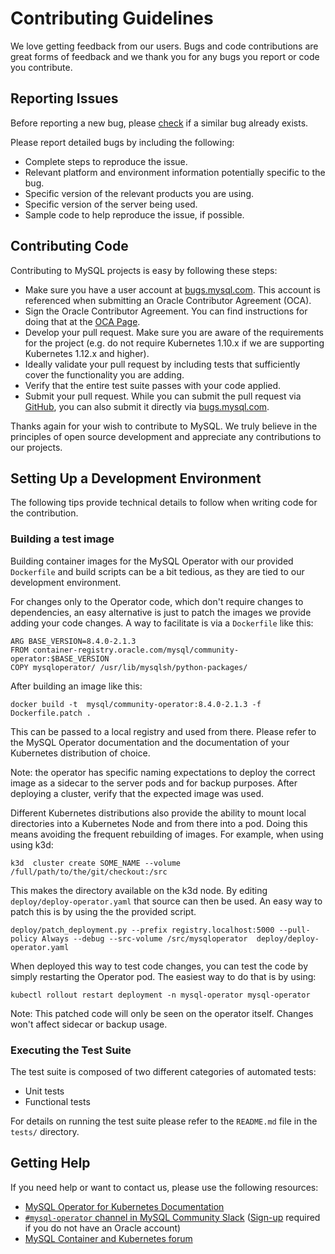 # Contributing Guidelines

We love getting feedback from our users. Bugs and code contributions are great forms of feedback and we thank you for any bugs you report or code you contribute.

## Reporting Issues

Before reporting a new bug, please [check](https://bugs.mysql.com/search.php?bug_type[]=Server%3A+Shell+OPR) if a similar bug already exists.

Please report detailed bugs by including the following:

* Complete steps to reproduce the issue.
* Relevant platform and environment information potentially specific to the bug.
* Specific version of the relevant products you are using.
* Specific version of the server being used.
* Sample code to help reproduce the issue, if possible.

## Contributing Code

Contributing to MySQL projects is easy by following these steps:

* Make sure you have a user account at [bugs.mysql.com](https://bugs.mysql.com). This account is referenced when submitting an Oracle Contributor Agreement (OCA).
* Sign the Oracle Contributor Agreement. You can find instructions for doing that at the [OCA Page](https://oca.opensource.oracle.com/).
* Develop your pull request. Make sure you are aware of the requirements for the project (e.g. do not require Kubernetes 1.10.x if we are supporting Kubernetes 1.12.x and higher).
* Ideally validate your pull request by including tests that sufficiently cover the functionality you are adding.
* Verify that the entire test suite passes with your code applied.
* Submit your pull request. While you can submit the pull request via [GitHub](https://github.com/mysql/mysql-operator/pulls), you can also submit it directly via [bugs.mysql.com](https://bugs.mysql.com).

Thanks again for your wish to contribute to MySQL. We truly believe in the principles of open source development and appreciate any contributions to our projects.

## Setting Up a Development Environment

The following tips provide technical details to follow when writing code for the contribution.

### Building a test image

Building container images for the MySQL Operator with our provided `Dockerfile` and build scripts can be a bit tedious, as they are tied to our development environment.

For changes only to the Operator code, which don't require changes to dependencies, an easy alternative is just to patch the images we provide adding your code changes. A way to facilitate is via a `Dockerfile` like this:

    ARG BASE_VERSION=8.4.0-2.1.3
    FROM container-registry.oracle.com/mysql/community-operator:$BASE_VERSION
    COPY mysqloperator/ /usr/lib/mysqlsh/python-packages/

After building an image like this:

    docker build -t  mysql/community-operator:8.4.0-2.1.3 -f Dockerfile.patch .

This can be passed to a local registry and used from there. Please refer to the MySQL Operator documentation and the documentation of your Kubernetes distribution of choice.

Note: the operator has specific naming expectations to deploy the correct image as a sidecar to the server pods and for backup purposes. After deploying a cluster, verify that the expected image was used.

Different Kubernetes distributions also provide the ability to mount local directories into a Kubernetes Node and from there into a pod. Doing this means avoiding the frequent rebuilding of images. For example, when using using k3d:

    k3d  cluster create SOME_NAME --volume /full/path/to/the/git/checkout:/src

This makes the directory available on the k3d node. By editing `deploy/deploy-operator.yaml` that source can then be used. An easy way to patch this is by using the the provided script.

    deploy/patch_deployment.py --prefix registry.localhost:5000 --pull-policy Always --debug --src-volume /src/mysqloperator  deploy/deploy-operator.yaml

When deployed this way to test code changes, you can test the code by simply restarting the Operator pod. The easiest way to do that is by using:

    kubectl rollout restart deployment -n mysql-operator mysql-operator

Note: This patched code will only be seen on the operator itself. Changes won't affect sidecar or backup usage.

### Executing the Test Suite

The test suite is composed of two different categories of automated tests:

* Unit tests
* Functional tests

For details on running the test suite please refer to the `README.md` file in the `tests/` directory.

## Getting Help

If you need help or want to contact us, please use the following resources:

* [MySQL Operator for Kubernetes Documentation](https://dev.mysql.com/doc/mysql-operator/en/)
* [`#mysql-operator` channel in MySQL Community Slack](https://mysqlcommunity.slack.com/messages/mysql-operator) ([Sign-up](https://lefred.be/mysql-community-on-slack/) required if you do not have an Oracle account)
* [MySQL Container and Kubernetes forum](http://forums.mysql.com/list.php?149)

